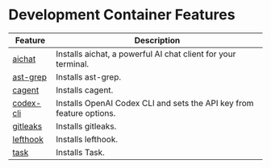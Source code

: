 # Development Container Features

| Feature                              | Description                                                          |
| ------------------------------------ | -------------------------------------------------------------------- |
| [aichat](src/aichat/README.md)       | Installs aichat, a powerful AI chat client for your terminal.        |
| [ast-grep](src/ast-grep/README.md)   | Installs ast-grep.                                                   |
| [cagent](src/cagent/README.md)       | Installs cagent.                                                     |
| [codex-cli](src/codex-cli/README.md) | Installs OpenAI Codex CLI and sets the API key from feature options. |
| [gitleaks](src/gitleaks/README.md)   | Installs gitleaks.                                                   |
| [lefthook](src/lefthook/README.md)   | Installs lefthook.                                                   |
| [task](src/task/README.md)           | Installs Task.                                                       |
